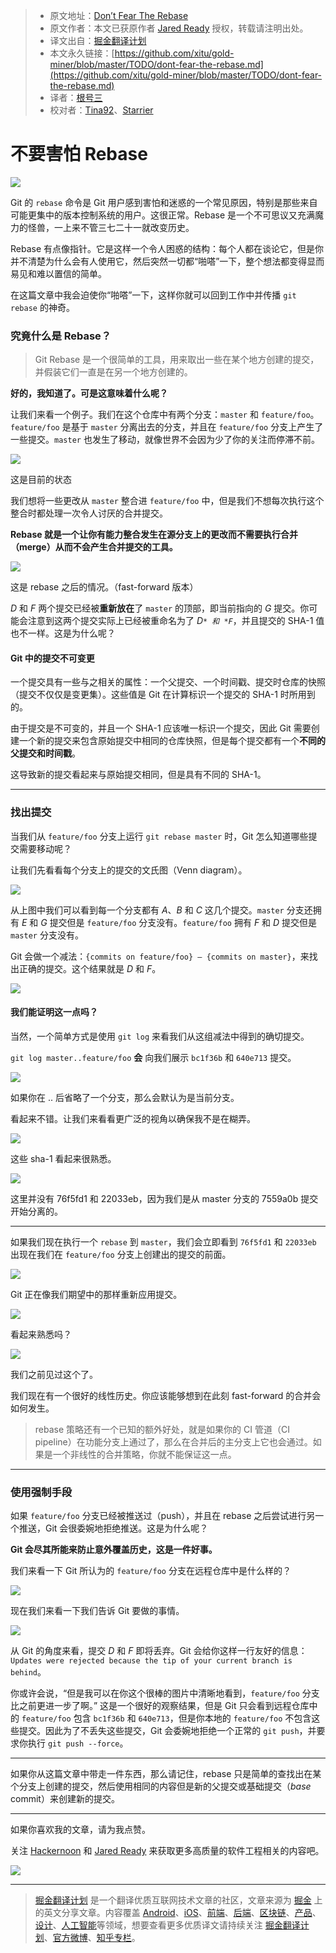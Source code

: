 > * 原文地址：[Don’t Fear The Rebase](https://hackernoon.com/dont-fear-the-rebase-bca683888dae)
> * 原文作者：本文已获原作者 [Jared Ready](https://hackernoon.com/@jared.ready) 授权，转载请注明出处。
> * 译文出自：[掘金翻译计划](https://github.com/xitu/gold-miner)
> * 本文永久链接：[https://github.com/xitu/gold-miner/blob/master/TODO/dont-fear-the-rebase.md](https://github.com/xitu/gold-miner/blob/master/TODO/dont-fear-the-rebase.md)
> * 译者：[根号三](https://github.com/sqrthree)
> * 校对者：[Tina92](https://github.com/Tina92)、[Starrier](https://github.com/Starriers)

# 不要害怕 Rebase

![](https://ws3.sinaimg.cn/large/006tKfTcly1fpet99qa0jj31hc0icwg4.jpg)

Git 的 `rebase` 命令是 Git 用户感到害怕和迷惑的一个常见原因，特别是那些来自可能更集中的版本控制系统的用户。这很正常。Rebase 是一个不可思议又充满魔力的怪兽，一上来不管三七二十一就改变历史。

Rebase 有点像指针。它是这样一个令人困惑的结构：每个人都在谈论它，但是你并不清楚为什么会有人使用它，然后突然一切都“啪嗒”一下，整个想法都变得显而易见和难以置信的简单。

在这篇文章中我会迫使你“啪嗒”一下，这样你就可以回到工作中并传播 `git rebase` 的神奇。

### 究竟什么是 Rebase？

> Git Rebase 是一个很简单的工具，用来取出一些在某个地方创建的提交，并假装它们一直是在另一个地方创建的。

**好的，我知道了。可是这意味着什么呢？**

让我们来看一个例子。我们在这个仓库中有两个分支：`master` 和 `feature/foo`。`feature/foo` 是基于 `master` 分离出去的分支，并且在 `feature/foo` 分支上产生了一些提交。`master` 也发生了移动，就像世界不会因为少了你的关注而停滞不前。

![](https://ws1.sinaimg.cn/large/006tKfTcly1fpeujk93g1j318g0rg41j.jpg)

这是目前的状态

我们想将一些更改从 `master` 整合进 `feature/foo` 中，但是我们不想每次执行这个整合时都处理一次令人讨厌的合并提交。

**Rebase 就是一个让你有能力整合发生在源分支上的更改而不需要执行合并（merge）从而不会产生合并提交的工具。**

![](https://ws2.sinaimg.cn/large/006tKfTcly1fpeups3ff0j31jk0g9acl.jpg)

这是 rebase 之后的情况。（fast-forward 版本）

*D* 和 *F* 两个提交已经被**重新放在**了 `master` 的顶部，即当前指向的 *G* 提交。你可能会注意到这两个提交实际上已经被重命名为了 *D`* 和 *F`*，并且提交的 SHA-1 值也不一样。这是为什么呢？

#### Git 中的提交不可变更

一个提交具有一些与之相关的属性：一个父提交、一个时间戳、提交时仓库的快照（提交不仅仅是变更集）。这些值是 Git 在计算标识一个提交的 SHA-1 时所用到的。

由于提交是不可变的，并且一个 SHA-1 应该唯一标识一个提交，因此 Git 需要创建一个新的提交来包含原始提交中相同的仓库快照，但是每个提交都有一个**不同的父提交和时间戳**。

这导致新的提交看起来与原始提交相同，但是具有不同的 SHA-1。

---

### 找出提交

当我们从 `feature/foo` 分支上运行 `git rebase master` 时，Git 怎么知道哪些提交需要移动呢？

让我们先看看每个分支上的提交的文氏图（Venn diagram）。

![](https://ws2.sinaimg.cn/large/006tKfTcly1fpevtxsiwvj318g0ufads.jpg)

从上图中我们可以看到每一个分支都有 *A*、*B* 和 *C* 这几个提交。`master` 分支还拥有 *E* 和 *G* 提交但是 `feature/foo` 分支没有。`feature/foo` 拥有 *F* 和 *D* 提交但是 `master` 分支没有。

Git 会做一个减法：`{commits on feature/foo} — {commits on master}`，来找出正确的提交。这个结果就是 *D* 和 *F*。

![](https://ws2.sinaimg.cn/large/006tKfTcly1fpevx9tq3rj318g0v577x.jpg)

#### 我们能证明这一点吗？

当然，一个简单方式是使用 `git log` 来看我们从这组减法中得到的确切提交。

`git log master..feature/foo` **会** 向我们展示 `bc1f36b` 和 `640e713` 提交。

![](https://ws3.sinaimg.cn/large/006tKfTcly1fpew0jd7j1j318g045wfn.jpg)

如果你在 .. 后省略了一个分支，那么会默认为是当前分支。

看起来不错。让我们来看看更广泛的视角以确保我不是在糊弄。

![](https://ws3.sinaimg.cn/large/006tKfTcly1fpew54td7vj318g07ajty.jpg)

这些 sha-1 看起来很熟悉。

![](https://ws3.sinaimg.cn/large/006tKfTcly1fpew5prdn4j318g0790v3.jpg)

这里并没有 76f5fd1 和 22033eb，因为我们是从 master 分支的 7559a0b 提交开始分离的。

---

如果我们现在执行一个 `rebase` 到 `master`，我们会立即看到 `76f5fd1` 和 `22033eb` 出现在我们在 `feature/foo` 分支上创建出的提交的前面。

![](https://ws3.sinaimg.cn/large/006tKfTcly1fpewljxlmej318g05y0u9.jpg)

Git 正在像我们期望中的那样重新应用提交。

![](https://ws3.sinaimg.cn/large/006tKfTcly1fpewouxdggj318g0a0dj0.jpg)

看起来熟悉吗？

![](https://ws3.sinaimg.cn/large/006tKfTcly1fpewpe9c16j318g0d0jt3.jpg)

我们之前见过这个了。

我们现在有一个很好的线性历史。你应该能够想到在此刻 fast-forward 的合并会如何发生。

> rebase 策略还有一个已知的额外好处，就是如果你的 CI 管道（CI pipeline）在功能分支上通过了，那么在合并后的主分支上它也会通过。如果是一个非线性的合并策略，你就不能保证这一点。

---

### 使用强制手段

如果 `feature/foo` 分支已经被推送过（push），并且在 rebase 之后尝试进行另一个推送，Git 会很委婉地拒绝推送。这是为什么呢？

**Git 会尽其所能来防止意外覆盖历史，这是一件好事。**

我们来看一下 Git 所认为的 `feature/foo` 分支在远程仓库中是什么样的？

![](https://ws2.sinaimg.cn/large/006tKfTcly1fpexhw94i1j31080oi76p.jpg)

现在我们来看一下我们告诉 Git 要做的事情。

![](https://ws4.sinaimg.cn/large/006tKfTcly1fpexk964q3j318g0fl40s.jpg)

从 Git 的角度来看，提交 *D* 和 *F* 即将丢弃。Git 会给你这样一行友好的信息：`Updates were rejected because the tip of your current branch is behind`。

你或许会说，“但是我可以在你这个很棒的图片中清晰地看到，`feature/foo` 分支比之前更进一步了啊。” 这是一个很好的观察结果，但是 Git 只会看到远程仓库中的 `feature/foo` 包含 `bc1f36b` 和 `640e713`，但是你本地的 `feature/foo` 不包含这些提交。因此为了不丢失这些提交，Git 会委婉地拒绝一个正常的 `git push`，并要求你执行 `git push --force`。

---

如果你从这篇文章中带走一件东西，那么请记住，rebase 只是简单的查找出在某个分支上创建的提交，然后使用相同的内容但是新的父提交或基础提交（*base* commit）来创建新的提交。

---

如果你喜欢我的文章，请为我点赞。

关注 [Hackernoon](https://medium.com/@hackernoon) 和 [Jared Ready](https://medium.com/@jared.ready) 来获取更多高质量的软件工程相关的内容吧。

[![](https://cdn-images-1.medium.com/max/1600/1*PZjwR1Nbluff5IMI6Y1T6g@2x.png)](https://goo.gl/w4Pbea)

---

> [掘金翻译计划](https://github.com/xitu/gold-miner) 是一个翻译优质互联网技术文章的社区，文章来源为 [掘金](https://juejin.im) 上的英文分享文章。内容覆盖 [Android](https://github.com/xitu/gold-miner#android)、[iOS](https://github.com/xitu/gold-miner#ios)、[前端](https://github.com/xitu/gold-miner#前端)、[后端](https://github.com/xitu/gold-miner#后端)、[区块链](https://github.com/xitu/gold-miner#区块链)、[产品](https://github.com/xitu/gold-miner#产品)、[设计](https://github.com/xitu/gold-miner#设计)、[人工智能](https://github.com/xitu/gold-miner#人工智能)等领域，想要查看更多优质译文请持续关注 [掘金翻译计划](https://github.com/xitu/gold-miner)、[官方微博](http://weibo.com/juejinfanyi)、[知乎专栏](https://zhuanlan.zhihu.com/juejinfanyi)。
